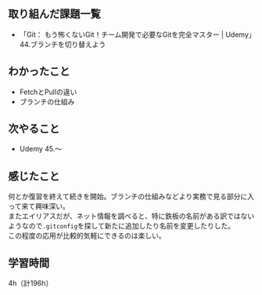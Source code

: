 ## 取り組んだ課題一覧
- 「Git： もう怖くないGit！チーム開発で必要なGitを完全マスター | Udemy」44.ブランチを切り替えよう

## わかったこと
- FetchとPullの違い
- ブランチの仕組み

## 次やること
- Udemy 45.～

## 感じたこと
何とか復習を終えて続きを開始。ブランチの仕組みなどより実務で見る部分に入って来て興味深い。  
またエイリアスだが、ネット情報を調べると、特に鉄板の名前がある訳ではないようなので`.gitconfig`を探して新たに追加したり名前を変更したりした。  
この程度の応用が比較的気軽にできるのは楽しい。  

## 学習時間
4h（計196h）
